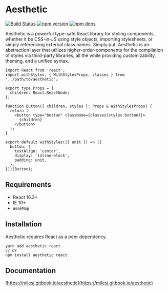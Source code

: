 # Aesthetic

[![Build Status](https://travis-ci.org/milesj/aesthetic.svg?branch=master)](https://travis-ci.org/milesj/aesthetic)
[![npm version](https://badge.fury.io/js/aesthetic.svg)](https://www.npmjs.com/package/aesthetic)
[![npm deps](https://david-dm.org/milesj/aesthetic.svg?path=packages/core)](https://www.npmjs.com/package/aesthetic)

Aesthetic is a powerful type-safe React library for styling components, whether it be CSS-in-JS
using style objects, importing stylesheets, or simply referencing external class names. Simply put,
Aesthetic is an abstraction layer that utilizes higher-order-components for the compilation of
styles via third-party libraries, all the while providing customizability, theming, and a unified
syntax.

```tsx
import React from 'react';
import withStyles, { WithStylesProps, classes } from '../path/to/aesthetic';

export type Props = {
  children: React.ReactNode;
};

function Button({ children, styles }: Props & WithStylesProps) {
  return (
    <button type="button" className={classes(styles.button)}>
      {children}
    </button>
  );
}

export default withStyles(({ unit }) => ({
  button: {
    textAlign: 'center',
    display: 'inline-block',
    padding: unit,
  },
}))(Button);
```

## Requirements

- React 16.3+
- IE 10+
- `WeakMap`

## Installation

Aesthetic requires React as a peer dependency.

```
yarn add aesthetic react
// Or
npm install aesthetic react
```

## Documentation

[https://milesj.gitbook.io/aesthetic](https://milesj.gitbook.io/aesthetic)
